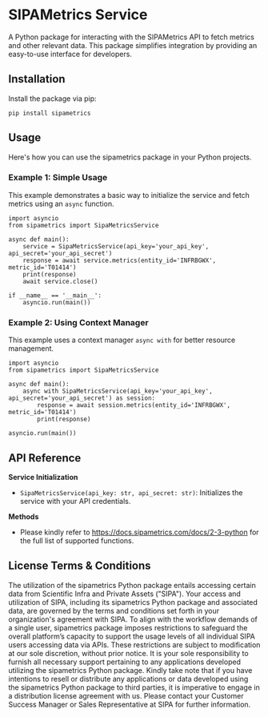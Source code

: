 # SIPAMetrics Service

A Python package for interacting with the SIPAMetrics API to fetch metrics and other relevant data. This package simplifies integration by providing an easy-to-use interface for developers.

## Installation

Install the package via pip:

```
pip install sipametrics
```


## Usage
Here's how you can use the sipametrics package in your Python projects.

### Example 1: Simple Usage
This example demonstrates a basic way to initialize the service and fetch metrics using an `async` function.

```
import asyncio
from sipametrics import SipaMetricsService

async def main():
    service = SipaMetricsService(api_key='your_api_key', api_secret='your_api_secret')
    response = await service.metrics(entity_id='INFRBGWX', metric_id='T01414')
    print(response)
    await service.close()

if __name__ == '__main__':
    asyncio.run(main())
```

### Example 2: Using Context Manager
This example uses a context manager `async with` for better resource management.

```
import asyncio
from sipametrics import SipaMetricsService

async def main():
    async with SipaMetricsService(api_key='your_api_key', api_secret='your_api_secret') as session:
        response = await session.metrics(entity_id='INFRBGWX', metric_id='T01414')
        print(response)

asyncio.run(main())
```


## API Reference
**Service Initialization**

- `SipaMetricsService(api_key: str, api_secret: str)`: Initializes the service with your API credentials.

**Methods**

- Please kindly refer to https://docs.sipametrics.com/docs/2-3-python for the full list of supported functions.


## License Terms & Conditions
The utilization of the sipametrics Python package entails accessing certain data from Scientific Infra and Private Assets ("SIPA"). Your access and utilization of SIPA, including its sipametrics Python package and associated data, are governed by the terms and conditions set forth in your organization's agreement with SIPA. To align with the workflow demands of a single user, sipametrics package imposes restrictions to safeguard the overall platform’s capacity to support the usage levels of all individual SIPA users accessing data via APIs. These restrictions are subject to modification at our sole discretion, without prior notice. It is your sole responsibility to furnish all necessary support pertaining to any applications developed utilizing the sipametrics Python package. Kindly take note that if you have intentions to resell or distribute any applications or data developed using the sipametrics Python package to third parties, it is imperative to engage in a distribution license agreement with us. Please contact your Customer Success Manager or Sales Representative at SIPA for further information.

